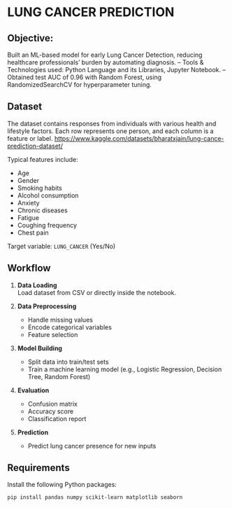 # LUNG CANCER PREDICTION

## Objective: 
Built an ML-based model for early Lung Cancer Detection, reducing healthcare professionals’ burden by automating diagnosis. 
–   Tools &amp; Technologies used: Python Language and its Libraries, Jupyter Notebook. 
– Obtained test AUC of 0.96 with Random Forest, using RandomizedSearchCV for hyperparameter tuning.


## Dataset

The dataset contains responses from individuals with various health and lifestyle factors. Each row represents one person, and each column is a feature or label.
https://www.kaggle.com/datasets/bharatxjain/lung-cance-prediction-dataset/

Typical features include:

- Age
- Gender
- Smoking habits
- Alcohol consumption
- Anxiety
- Chronic diseases
- Fatigue
- Coughing frequency
- Chest pain

Target variable: `LUNG_CANCER` (Yes/No)

## Workflow

1. **Data Loading**  
   Load dataset from CSV or directly inside the notebook.

2. **Data Preprocessing**
   - Handle missing values
   - Encode categorical variables
   - Feature selection

3. **Model Building**
   - Split data into train/test sets
   - Train a machine learning model (e.g., Logistic Regression, Decision Tree, Random Forest)

4. **Evaluation**
   - Confusion matrix
   - Accuracy score
   - Classification report

5. **Prediction**
   - Predict lung cancer presence for new inputs

## Requirements

Install the following Python packages:

```bash
pip install pandas numpy scikit-learn matplotlib seaborn
